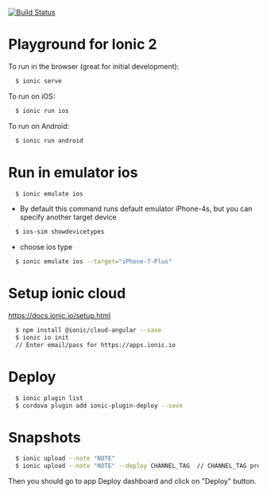 
[![Build Status](https://circleci.com/gh/dmitrysl/ionic2-playground.svg?style=shield&circle-token=:circle-token)](https://circleci.com/gh/dmitrysl/ionic2-playground)

# Playground for Ionic 2

To run in the browser (great for initial development):
```bash
  $ ionic serve
```  

To run on iOS:
```bash
  $ ionic run ios
```  

To run on Android:
```bash
  $ ionic run android
```

# Run in emulator ios
```bash
  $ ionic emulate ios
```  
  - By default this command runs default emulator iPhone-4s, but you can specify another target device
```bash  
  $ ios-sim showdevicetypes
```  
  - choose ios type
```bash  
  $ ionic emulate ios --target="iPhone-7-Plus"
```  

 
# Setup ionic cloud
https://docs.ionic.io/setup.html
```bash
  $ npm install @ionic/cloud-angular --save
  $ ionic io init
  // Enter email/pass for https://apps.ionic.io
```  
  
  
# Deploy
```bash
  $ ionic plugin list
  $ cordova plugin add ionic-plugin-deploy --save
```  
  
  
# Snapshots
```bash
  $ ionic upload --note "NOTE"
  $ ionic upload --note "NOTE" --deploy CHANNEL_TAG  // CHANNEL_TAG	production, staging, dev, or a tag of a custom channel
```  
  Then you should go to app Deploy dashboard and click on "Deploy" button.
